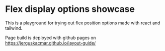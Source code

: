 # Flex display options showcase

This is a playground for trying out flex position options made with react and tailwind.

Page build is deployed with github pages on https://jerguskacmar.github.io/layout-guide/